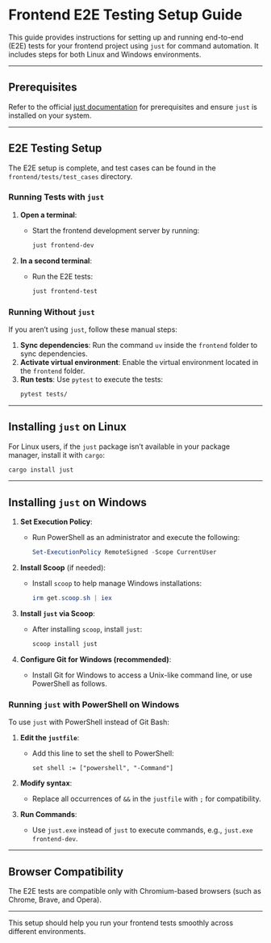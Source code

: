# Frontend E2E Testing Setup Guide

This guide provides instructions for setting up and running end-to-end (E2E) tests for your frontend project using `just` for command automation. It includes steps for both Linux and Windows environments.

---

## Prerequisites

Refer to the official [just documentation](https://just.systems/man/en/prerequisites.html) for prerequisites and ensure `just` is installed on your system.

---

## E2E Testing Setup

The E2E setup is complete, and test cases can be found in the `frontend/tests/test_cases` directory.

### Running Tests with `just`

1. **Open a terminal**:

   - Start the frontend development server by running:
     ```bash
     just frontend-dev
     ```

2. **In a second terminal**:
   - Run the E2E tests:
     ```bash
     just frontend-test
     ```

### Running Without `just`

If you aren’t using `just`, follow these manual steps:

1. **Sync dependencies**: Run the command `uv` inside the `frontend` folder to sync dependencies.
2. **Activate virtual environment**: Enable the virtual environment located in the `frontend` folder.
3. **Run tests**: Use `pytest` to execute the tests:
   ```bash
   pytest tests/
   ```

---

## Installing `just` on Linux

For Linux users, if the `just` package isn’t available in your package manager, install it with `cargo`:

```bash
cargo install just
```

---

## Installing `just` on Windows

1. **Set Execution Policy**:

   - Run PowerShell as an administrator and execute the following:
     ```powershell
     Set-ExecutionPolicy RemoteSigned -Scope CurrentUser
     ```

2. **Install Scoop** (if needed):

   - Install `scoop` to help manage Windows installations:
     ```powershell
     irm get.scoop.sh | iex
     ```

3. **Install `just` via Scoop**:

   - After installing `scoop`, install `just`:
     ```powershell
     scoop install just
     ```

4. **Configure Git for Windows (recommended)**:
   - Install Git for Windows to access a Unix-like command line, or use PowerShell as follows.

### Running `just` with PowerShell on Windows

To use `just` with PowerShell instead of Git Bash:

1. **Edit the `justfile`**:

   - Add this line to set the shell to PowerShell:
     ```just
     set shell := ["powershell", "-Command"]
     ```

2. **Modify syntax**:

   - Replace all occurrences of `&&` in the `justfile` with `;` for compatibility.

3. **Run Commands**:
   - Use `just.exe` instead of `just` to execute commands, e.g., `just.exe frontend-dev`.

---

## Browser Compatibility

The E2E tests are compatible only with Chromium-based browsers (such as Chrome, Brave, and Opera).

---

This setup should help you run your frontend tests smoothly across different environments.
